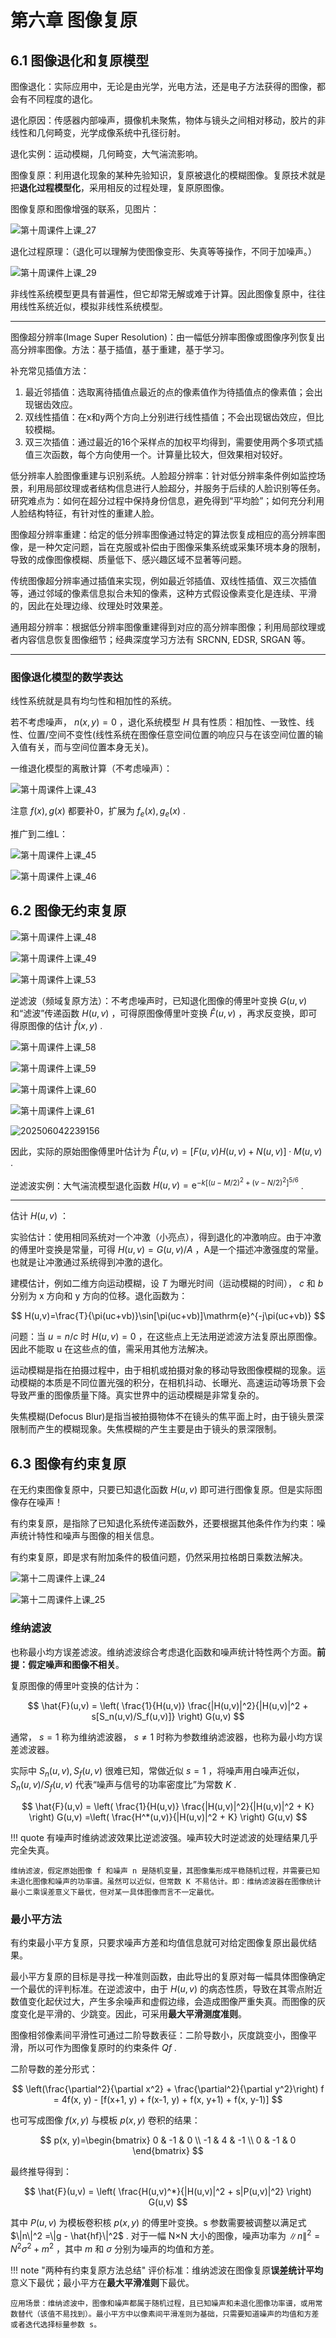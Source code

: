 # 第六章 图像复原

## 6.1 图像退化和复原模型

图像退化：实际应用中，无论是由光学，光电方法，还是电子方法获得的图像，都会有不同程度的退化。

退化原因：传感器内部噪声，摄像机未聚焦，物体与镜头之间相对移动，胶片的非线性和几何畸变，光学成像系统中孔径衍射。

退化实例：运动模糊，几何畸变，大气湍流影响。

图像复原：利用退化现象的某种先验知识，复原被退化的模糊图像。复原技术就是把**退化过程模型化**，采用相反的过程处理，复原原图像。

图像复原和图像增强的联系，见图片：

![第十周课件上课_27](https://cdn.jsdelivr.net/gh/DerrickMarcus/picgo_image/images/第十周课件上课_27.png)

退化过程原理：（退化可以理解为使图像变形、失真等等操作，不同于加噪声。）

![第十周课件上课_29](https://cdn.jsdelivr.net/gh/DerrickMarcus/picgo_image/images/第十周课件上课_29.png)

非线性系统模型更具有普遍性，但它却常无解或难于计算。因此图像复原中，往往用线性系统近似，模拟非线性系统模型。

---

图像超分辨率(Image Super Resolution)：由一幅低分辨率图像或图像序列恢复出高分辨率图像。方法：基于插值，基于重建，基于学习。

补充常见插值方法：

1. 最近邻插值：选取离待插值点最近的点的像素值作为待插值点的像素值；会出现锯齿效应。
2. 双线性插值：在x和y两个方向上分别进行线性插值；不会出现锯齿效应，但比较模糊。
3. 双三次插值：通过最近的16个采样点的加权平均得到，需要使用两个多项式插值三次函数，每个方向使用一个。计算量比较大，但效果相对较好。

低分辨率人脸图像重建与识别系统。人脸超分辨率：针对低分辨率条件例如监控场景，利用局部纹理或者结构信息进行人脸超分，并服务于后续的人脸识别等任务。研究难点为：如何在超分过程中保持身份信息，避免得到“平均脸”；如何充分利用人脸结构特征，有针对性的重建人脸。

图像超分辨率重建：给定的低分辨率图像通过特定的算法恢复成相应的高分辨率图像，是一种欠定问题，旨在克服或补偿由于图像采集系统或采集环境本身的限制，导致的成像图像模糊、质量低下、感兴趣区域不显著等问题。

传统图像超分辨率通过插值来实现，例如最近邻插值、双线性插值、双三次插值等，通过邻域的像素信息拟合未知的像素，这种方式假设像素变化是连续、平滑的，因此在处理边缘、纹理处时效果差。

通用超分辨率：根据低分辨率图像重建得到对应的高分辨率图像；利用局部纹理或者内容信息恢复图像细节；经典深度学习方法有 SRCNN, EDSR, SRGAN 等。

---

### 图像退化模型的数学表达

线性系统就是具有均匀性和相加性的系统。

若不考虑噪声， $n(x,y)=0$ ，退化系统模型 $H$ 具有性质：相加性、一致性、线性、位置/空间不变性(线性系统在图像任意空间位置的响应只与在该空间位置的输入值有关，而与空间位置本身无关)。

一维退化模型的离散计算（不考虑噪声）：

![第十周课件上课_43](https://cdn.jsdelivr.net/gh/DerrickMarcus/picgo_image/images/第十周课件上课_43.png)

注意 $f(x),g(x)$ 都要补0，扩展为 $f_e(x),g_e(x)$ .

推广到二维L：

![第十周课件上课_45](https://cdn.jsdelivr.net/gh/DerrickMarcus/picgo_image/images/第十周课件上课_45.png)

![第十周课件上课_46](https://cdn.jsdelivr.net/gh/DerrickMarcus/picgo_image/images/第十周课件上课_46.png)

## 6.2 图像无约束复原

![第十周课件上课_48](https://cdn.jsdelivr.net/gh/DerrickMarcus/picgo_image/images/第十周课件上课_48.png)

![第十周课件上课_49](https://cdn.jsdelivr.net/gh/DerrickMarcus/picgo_image/images/第十周课件上课_49.png)

![第十周课件上课_53](https://cdn.jsdelivr.net/gh/DerrickMarcus/picgo_image/images/第十周课件上课_53.png)

逆滤波（频域复原方法）：不考虑噪声时，已知退化图像的傅里叶变换 $G(u,v)$ 和“滤波”传递函数 $H(u,v)$ ，可得原图像傅里叶变换 $\hat{F}(u,v)$ ，再求反变换，即可得原图像的估计 $\hat{f}(x,y)$ .

![第十周课件上课_58](https://cdn.jsdelivr.net/gh/DerrickMarcus/picgo_image/images/第十周课件上课_58.png)

![第十周课件上课_59](https://cdn.jsdelivr.net/gh/DerrickMarcus/picgo_image/images/第十周课件上课_59.png)

![第十周课件上课_60](https://cdn.jsdelivr.net/gh/DerrickMarcus/picgo_image/images/第十周课件上课_60.png)

![第十周课件上课_61](https://cdn.jsdelivr.net/gh/DerrickMarcus/picgo_image/images/第十周课件上课_61.png)

![202506042239156](https://cdn.jsdelivr.net/gh/DerrickMarcus/picgo-image/images/202506042239156.png)

因此，实际的原始图像傅里叶估计为 $\hat{F}(u, v) = [F(u, v)H(u, v) + N(u, v)] \cdot M(u, v)$ .

逆滤波实例：大气湍流模型退化函数 $H(u, v) = \mathrm{e}^{-k[(u-M/2)^2 + (v-N/2)^2]^{5/6}}$ .

---

估计 $H(u,v)$ ：

实验估计：使用相同系统对一个冲激（小亮点），得到退化的冲激响应。由于冲激的傅里叶变换是常量，可得 $H(u,v)=G(u,v)/A$ ，A是一个描述冲激强度的常量。也就是让冲激通过系统得到冲激的退化。

建模估计，例如二维方向运动模糊，设 $T$ 为曝光时间（运动模糊的时间）， $c$ 和 $b$ 分别为 x 方向和 y 方向的位移。退化函数为：

$$
H(u,v)=\frac{T}{\pi(uc+vb)}\sin[\pi(uc+vb)]\mathrm{e}^{-j\pi(uc+vb)}
$$

问题：当 $u=n/c$ 时 $H(u,v)=0$ ，在这些点上无法用逆滤波方法复原出原图像。因此不能取 u 在这些点的值，需采用其他方法解决。

运动模糊是指在拍摄过程中，由于相机或拍摄对象的移动导致图像模糊的现象。运动模糊的本质是不同位置光强的积分，在相机抖动、长曝光、高速运动等场景下会导致严重的图像质量下降。真实世界中的运动模糊是非常复杂的。

失焦模糊(Defocus Blur)是指当被拍摄物体不在镜头的焦平面上时，由于镜头景深限制而产生的模糊现象。失焦模糊的产生主要是由于镜头的景深限制。

## 6.3 图像有约束复原

在无约束图像复原中，只要已知退化函数 $H(u,v)$ 即可进行图像复原。但是实际图像存在噪声！

有约束复原，是指除了已知退化系统传递函数外，还要根据其他条件作为约束：噪声统计特性和噪声与图像的相关信息。

有约束复原，即是求有附加条件的极值问题，仍然采用拉格朗日乘数法解决。

![第十二周课件上课_24](https://cdn.jsdelivr.net/gh/DerrickMarcus/picgo-image/images/第十二周课件上课_24.png)

![第十二周课件上课_25](https://cdn.jsdelivr.net/gh/DerrickMarcus/picgo-image/images/第十二周课件上课_25.png)

### 维纳滤波

也称最小均方误差滤波。维纳滤波综合考虑退化函数和噪声统计特性两个方面。**前提：假定噪声和图像不相关**。

复原图像的傅里叶变换的估计为：

$$
\hat{F}(u,v) = \left( \frac{1}{H(u,v)} \frac{|H(u,v)|^2}{|H(u,v)|^2 + s[S_n(u,v)/S_f(u,v)]} \right) G(u,v)
$$

通常， $s=1$ 称为维纳滤波器， $s\ne 1$ 时称为参数维纳滤波器，也称为最小均方误差滤波器。

实际中 $S_n(u,v),S_f(u,v)$ 很难已知，常做近似 $s=1$ ，将噪声用白噪声近似， $S_n(u,v)/S_f(u,v)$ 代表“噪声与信号的功率密度比”为常数 $K$ .

$$
\hat{F}(u,v) = \left( \frac{1}{H(u,v)} \frac{|H(u,v)|^2}{|H(u,v)|^2 + K} \right) G(u,v)
=\left( \frac{H^*(u,v)}{|H(u,v)|^2 + K} \right) G(u,v)
$$

!!! quote
    有噪声时维纳滤波效果比逆滤波强。噪声较大时逆滤波的处理结果几乎完全失真。

    维纳滤波，假定原始图像 f 和噪声 n 是随机变量，其图像集形成平稳随机过程，并需要已知未退化图像和噪声的功率谱。虽然可以近似，但常数 K 不易估计。即：维纳滤波器在图像统计最小二乘误差意义下最优，但对某一具体图像而言不一定最优。

### 最小平方法

有约束最小平方复原，只要求噪声方差和均值信息就可对给定图像复原出最优结果。

最小平方复原的目标是寻找一种准则函数，由此导出的复原对每一幅具体图像确定一个最优的评判标准。在逆滤波中，由于 $H(u,v)$ 的病态性质，导致在其零点附近数值变化起伏过大，产生多余噪声和虚假边缘，会造成图像严重失真。而图像的灰度变化是平滑的、少跳变。因此，可采用**最大平滑测度准则**。

图像相邻像素间平滑性可通过二阶导数表征：二阶导数小，灰度跳变小，图像平滑，所以可作为图像复原时的约束条件 $Qf$ .

二阶导数的差分形式：

$$
\left(\frac{\partial^2}{\partial x^2} + \frac{\partial^2}{\partial y^2}\right) f = 4f(x, y) - [f(x+1, y) + f(x-1, y) + f(x, y+1) + f(x, y-1)]
$$

也可写成图像 $f(x,y)$ 与模板 $p(x,y)$ 卷积的结果：

$$
p(x, y)=\begin{bmatrix}
0 & -1 & 0 \\
-1 & 4 & -1 \\
0 & -1 & 0
\end{bmatrix}
$$

最终推导得到：

$$
\hat{F}(u,v) = \left( \frac{H(u,v)^*}{|H(u,v)|^2 + s|P(u,v)|^2} \right) G(u,v)
$$

其中 $P(u,v)$ 为模板卷积核 $p(x,y)$ 的傅里叶变换。s 参数需要被调整以满足式 $\|n\|^2 =\|g - \hat{hf}\|^2$ . 对于一幅 N×N 大小的图像，噪声功率为 $\|n\|^2 = N^2\sigma^2 + m^2$ ，其中 $m$ 和 $\sigma$ 分别为噪声的均值和方差。

!!! note "两种有约束复原方法总结"
    评价标准：维纳滤波在图像复原**误差统计平均**意义下最优；最小平方在**最大平滑准则**下最优。

    应用场景：维纳滤波中，图像和噪声都属于随机过程，且已知噪声和未退化图像功率谱，或用常数替代（该值不易找到）。最小平方中以像素间平滑准则为基础，只需要知道噪声的均值和方差或者迭代选择标量参数 s。
